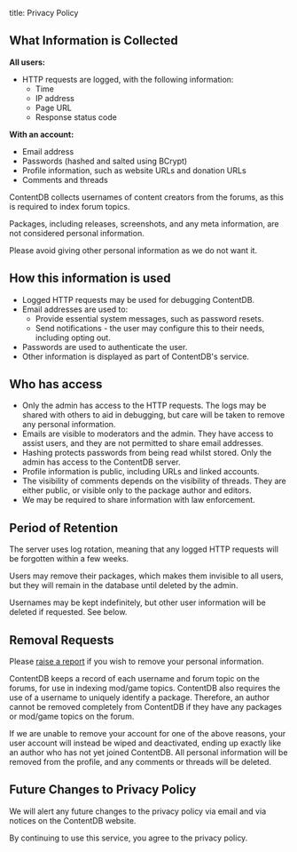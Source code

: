 title: Privacy Policy

## What Information is Collected

**All users:**

* HTTP requests are logged, with the following information:
	* Time
	* IP address
	* Page URL
	* Response status code

**With an account:**

* Email address
* Passwords (hashed and salted using BCrypt)
* Profile information, such as website URLs and donation URLs
* Comments and threads

ContentDB collects usernames of content creators from the forums,
as this is required to index forum topics.

Packages, including releases, screenshots, and any meta information,
are not considered personal information.

Please avoid giving other personal information as we do not want it.

## How this information is used

* Logged HTTP requests may be used for debugging ContentDB.
* Email addresses are used to:
    * Provide essential system messages, such as password resets.
    * Send notifications - the user may configure this to their needs, including opting out.
* Passwords are used to authenticate the user.
* Other information is displayed as part of ContentDB's service.

## Who has access

* Only the admin has access to the HTTP requests.
  The logs may be shared with others to aid in debugging, but care will be taken to remove any personal information.
* Emails are visible to moderators and the admin.
  They have access to assist users, and they are not permitted to share email addresses.
* Hashing protects passwords from being read whilst stored.
  Only the admin has access to the ContentDB server.
* Profile information is public, including URLs and linked accounts.
* The visibility of comments depends on the visibility of threads.
  They are either public, or visible only to the package author and editors.
* We may be required to share information with law enforcement.

## Period of Retention

The server uses log rotation, meaning that any logged HTTP requests will be
forgotten within a few weeks.

Users may remove their packages, which makes them invisible to all users, but
they will remain in the database until deleted by the admin.

Usernames may be kept indefinitely, but other user information will be deleted if
requested. See below.

## Removal Requests

Please [raise a report](https://content.minetest.net/help/reporting/) if you
wish to remove your personal information.

ContentDB keeps a record of each username and forum topic on the forums,
for use in indexing mod/game topics. ContentDB also requires the use of a username
to uniquely identify a package. Therefore, an author cannot be removed completely
from ContentDB if they have any packages or mod/game topics on the forum.

If we are unable to remove your account for one of the above reasons, your user
account will instead be wiped and deactivated, ending up exactly like an author
who has not yet joined ContentDB. All personal information will be removed from the profile,
and any comments or threads will be deleted.


## Future Changes to Privacy Policy

We will alert any future changes to the privacy policy via email and
via notices on the ContentDB website.

By continuing to use this service, you agree to the privacy policy.
